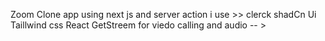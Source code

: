 Zoom Clone app using next js and server action
i use >>
clerck
shadCn Ui
Taillwind css
React 
GetStreem for viedo calling and audio -- >
